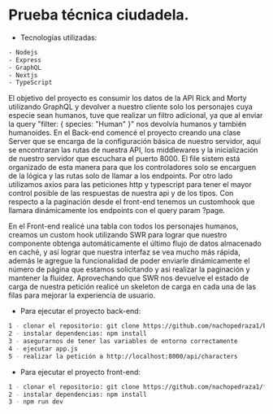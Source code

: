 # Prueba técnica ciudadela.

- Tecnologías utilizadas: 
```bash
- Nodejs
- Express
- GraphQL
- Nextjs
- TypeScript
```

El objetivo del proyecto es consumir los datos de la API Rick and Morty utilizando GraphQL y devolver a nuestro cliente solo los personajes cuya especie sean humanos, 
tuve que realizar un filtro adicional, ya que al enviar la query "filter: { species: "Human" }" nos devolvía humanos y también humanoides.
En el Back-end comencé el proyecto creando una clase Server que se encarga de la configuración básica de nuestro servidor, aquí se encontraran las rutas de nuestra API, los middlewares y la inicialización de nuestro servidor que escuchara el puerto 8000.
El file sistem está organizado de esta manera para que los controladores solo se encarguen de la lógica y las rutas solo de llamar a los endpoints. Por otro lado utilizamos axios para las peticiones http y typescript para tener el mayor 
control posible de las respuestas de nuestra api y de los tipos. Con respecto a la paginación desde el front-end tenemos un customhook que llamara dinámicamente los endpoints con el query param ?page.

En el Front-end realicé una tabla con todos los personajes humanos, creamos un custom hook utilizando SWR para lograr que nuestro componente obtenga automáticamente el último flujo de datos almacenado en caché, y así lograr que
nuestra interfaz se vea mucho más rápida, además le agregue la funcionalidad de poder enviarle dinámicamente el número de página que estamos solicitando y asi realizar la paginación y mantener la fluidez. Aprovechando que SWR nos devuelve el estado de
carga de nuestra petición realicé un skeleton de carga en cada una de las filas para mejorar la experiencia de usuario.

- Para ejecutar el proyecto back-end:

```bash
1 - clonar el repositorio: git clone https://github.com/nachopedraza1/back-ciudadela
2 - instalar dependencias: npm install
3 - asegurarnos de tener las variables de entorno correctamente
4 - ejecutar app.js
5 - realizar la petición a http://localhost:8000/api/characters
```

- Para ejecutar el proyecto front-end:

```bash
1 - clonar el repositorio: git clone https://github.com/nachopedraza1/front-ciudadela
2 - instalar dependencias: npm install
3 - npm run dev
```
